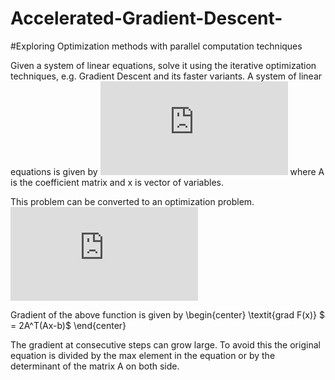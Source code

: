# Accelerated-Gradient-Descent-
#Exploring Optimization methods with parallel computation techniques

Given a system of linear equations, solve it using the iterative optimization techniques, e.g. Gradient Descent and its faster variants. A system of linear equations is given by    ![first image](https://latex.codecogs.com/gif.latex?%5Ctextbf%7BAx%7D%20%3D%20%5Ctextbf%7Bb%7D)
where A is the coefficient matrix and x is vector of variables. 

This problem can be converted to an optimization problem. 
                 ![](https://latex.codecogs.com/gif.latex?%5Ctextit%7Bmin%20F%28x%29%7D%20%3D%20%28Ax-b%29%5ET%28Ax-b%29)

Gradient of the above function is given by
\begin{center}
    \textit{grad F(x)} $ = 2A^T(Ax-b)$
\end{center}

The gradient at consecutive steps can grow large. To avoid this the original equation is divided by the max element in the equation or by the determinant of the  matrix A on both side.
